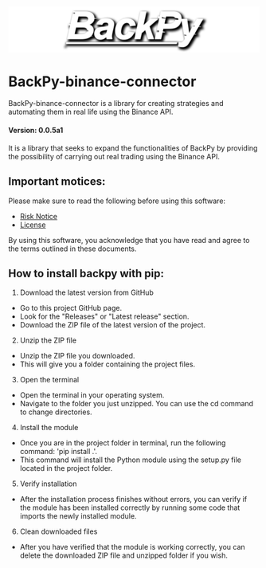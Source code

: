 ![BackPy-binance-connector logo](images/logo.png)
# BackPy-binance-connector
BackPy-binance-connector is a library for creating strategies and automating them in real life using the Binance API.

  #### Version: 0.0.5a1

It is a library that seeks to expand the functionalities of BackPy by 
providing the possibility of carrying out real trading using the Binance API.

## Important motices:

Please make sure to read the following before using this software:

- [Risk Notice](Risk_notice.txt)
- [License](LICENSE)

By using this software, you acknowledge that you have read and agree to the terms outlined in these documents.

## How to install backpy with pip:

1. Download the latest version from GitHub
- Go to this project GitHub page.
- Look for the "Releases" or "Latest release" section.
- Download the ZIP file of the latest version of the project.
2. Unzip the ZIP file
- Unzip the ZIP file you downloaded.
- This will give you a folder containing the project files.
3. Open the terminal
- Open the terminal in your operating system.
- Navigate to the folder you just unzipped. You can use the cd command to change directories.
4. Install the module
- Once you are in the project folder in terminal, run the following command: 'pip install .'.
- This command will install the Python module using the setup.py file located in the project folder.
5. Verify installation
- After the installation process finishes without errors, you can verify if the module has been installed correctly by running some code that imports the newly installed module.
6. Clean downloaded files
- After you have verified that the module is working correctly, you can delete the downloaded ZIP file and unzipped folder if you wish.
